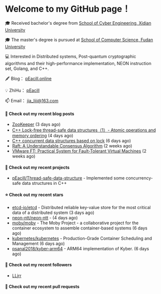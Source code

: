 # Welcome to my GitHub page！

🎓 Received bachelor's degree from [School of Cyber Engineering, Xidian University](https://ce.xidian.edu.cn/)

🎓 The master's degree is pursued at [School of Computer Science, Fudan University](https://cs.fudan.edu.cn/)

💻 Interested in Distributed systems, Post-quantum cryptographic algorithms and their high-performance implementation, NEON instruction set, Golang, and C++.

🖋 Blog： [pEacill.online](https://peacill.online/)

💡 ZhiHu： [pEacill](https://www.zhihu.com/people/mimanchi-61-67)

📫 Email： [jia_liii@163.com](mailto:jia_liii@163.com)

#### 📜 Check out my recent blog posts

- [ZooKeeper](https://peacill.online/post/7340.html) (3 days ago)
- [C&#43;&#43; Lock-free thread-safe data structures（1）- Atomic operations and memory ordering](https://peacill.online/post/303.html) (4 days ago)
- [C&#43;&#43; concurrent data structures based on lock](https://peacill.online/post/20527.html) (6 days ago)
- [Raft: A Understandable Consensus Algorithm](https://peacill.online/post/9989.html) (2 weeks ago)
- [VMware FT: Practical System for Fault-Tolerant Virtual Machines](https://peacill.online/post/42123.html) (2 weeks ago)

#### 🌱 Check out my recent projects

- [pEacill/Thread-safe-data-structure](https://github.com/pEacill/Thread-safe-data-structure) - Implemented some concurrency-safe data structures in C&#43;&#43;

#### ⭐ Check out my recent stars

- [etcd-io/etcd](https://github.com/etcd-io/etcd) - Distributed reliable key-value store for the most critical data of a distributed system (3 days ago)
- [neon-ntt/neon-ntt](https://github.com/neon-ntt/neon-ntt) -  (4 days ago)
- [moby/moby](https://github.com/moby/moby) - The Moby Project - a collaborative project for the container ecosystem to assemble container-based systems (6 days ago)
- [kubernetes/kubernetes](https://github.com/kubernetes/kubernetes) - Production-Grade Container Scheduling and Management (6 days ago)
- [psanal2018/kyber-arm64](https://github.com/psanal2018/kyber-arm64) - ARM64 implementation of Kyber. (6 days ago)

#### 👯 Check out my recent followers

- [LLjrr](https://github.com/LLjrr)

#### 🔨 Check out my recent pull requests

